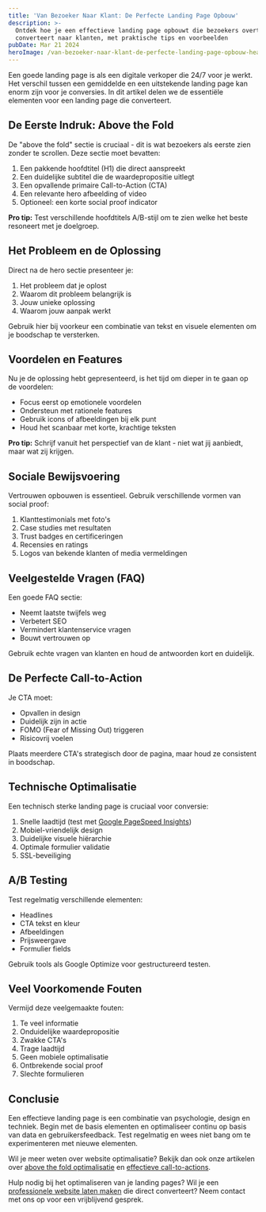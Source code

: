 ```yaml
---
title: 'Van Bezoeker Naar Klant: De Perfecte Landing Page Opbouw'
description: >-
  Ontdek hoe je een effectieve landing page opbouwt die bezoekers overtuigt en
  converteert naar klanten, met praktische tips en voorbeelden
pubDate: Mar 21 2024
heroImage: /van-bezoeker-naar-klant-de-perfecte-landing-page-opbouw-header.jpg
---
```


Een goede landing page is als een digitale verkoper die 24/7 voor je werkt. Het verschil tussen een gemiddelde en een uitstekende landing page kan enorm zijn voor je conversies. In dit artikel delen we de essentiële elementen voor een landing page die converteert.

## De Eerste Indruk: Above the Fold

De "above the fold" sectie is cruciaal - dit is wat bezoekers als eerste zien zonder te scrollen. Deze sectie moet bevatten:

1. Een pakkende hoofdtitel (H1) die direct aanspreekt
2. Een duidelijke subtitel die de waardepropositie uitlegt
3. Een opvallende primaire Call-to-Action (CTA)
4. Een relevante hero afbeelding of video
5. Optioneel: een korte social proof indicator

**Pro tip:** Test verschillende hoofdtitels A/B-stijl om te zien welke het beste resoneert met je doelgroep.

## Het Probleem en de Oplossing

Direct na de hero sectie presenteer je:

1. Het probleem dat je oplost
2. Waarom dit probleem belangrijk is
3. Jouw unieke oplossing
4. Waarom jouw aanpak werkt

Gebruik hier bij voorkeur een combinatie van tekst en visuele elementen om je boodschap te versterken.

## Voordelen en Features

Nu je de oplossing hebt gepresenteerd, is het tijd om dieper in te gaan op de voordelen:

- Focus eerst op emotionele voordelen
- Ondersteun met rationele features
- Gebruik icons of afbeeldingen bij elk punt
- Houd het scanbaar met korte, krachtige teksten

**Pro tip:** Schrijf vanuit het perspectief van de klant - niet wat jij aanbiedt, maar wat zij krijgen.

## Sociale Bewijsvoering

Vertrouwen opbouwen is essentieel. Gebruik verschillende vormen van social proof:

1. Klanttestimonials met foto's
2. Case studies met resultaten
3. Trust badges en certificeringen
4. Recensies en ratings
5. Logos van bekende klanten of media vermeldingen

## Veelgestelde Vragen (FAQ)

Een goede FAQ sectie:
- Neemt laatste twijfels weg
- Verbetert SEO
- Vermindert klantenservice vragen
- Bouwt vertrouwen op

Gebruik echte vragen van klanten en houd de antwoorden kort en duidelijk.

## De Perfecte Call-to-Action

Je CTA moet:
- Opvallen in design
- Duidelijk zijn in actie
- FOMO (Fear of Missing Out) triggeren
- Risicovrij voelen

Plaats meerdere CTA's strategisch door de pagina, maar houd ze consistent in boodschap.

## Technische Optimalisatie

Een technisch sterke landing page is cruciaal voor conversie:

1. Snelle laadtijd (test met [Google PageSpeed Insights](https://pagespeed.web.dev/?utm_source=psi&utm_medium=redirect[external]))
2. Mobiel-vriendelijk design
3. Duidelijke visuele hiërarchie
4. Optimale formulier validatie
5. SSL-beveiliging

## A/B Testing

Test regelmatig verschillende elementen:
- Headlines
- CTA tekst en kleur
- Afbeeldingen
- Prijsweergave
- Formulier fields

Gebruik tools als Google Optimize voor gestructureerd testen.

## Veel Voorkomende Fouten

Vermijd deze veelgemaakte fouten:

1. Te veel informatie
2. Onduidelijke waardepropositie
3. Zwakke CTA's
4. Trage laadtijd
5. Geen mobiele optimalisatie
6. Ontbrekende social proof
7. Slechte formulieren

## Conclusie

Een effectieve landing page is een combinatie van psychologie, design en techniek. Begin met de basis elementen en optimaliseer continu op basis van data en gebruikersfeedback. Test regelmatig en wees niet bang om te experimenteren met nieuwe elementen.

Wil je meer weten over website optimalisatie? Bekijk dan ook onze artikelen over [above the fold optimalisatie](/blog/above-the-fold-optimalisatie) en [effectieve call-to-actions](/blog/effectieve-call-to-actions).

Hulp nodig bij het optimaliseren van je landing pages? Wil je een [professionele website laten maken](https://jpwebcreation.nl[external]) die direct converteert? Neem contact met ons op voor een vrijblijvend gesprek. 
